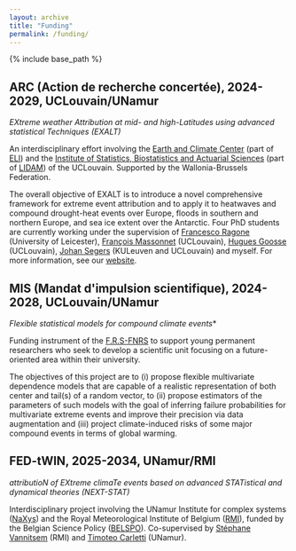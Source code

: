 ```yaml
---
layout: archive
title: "Funding"
permalink: /funding/
---
```



{% include base_path %}

## ARC (Action de recherche concertée), 2024-2029, UCLouvain/UNamur

*EXtreme weather Attribution at mid- and high-Latitudes using advanced statistical Techniques (EXALT)*

An interdisciplinary effort involving the [Earth and Climate Center](https://www.uclouvain.be/en/research-institutes/eli/earth-and-climate-elic) (part of [ELI](https://www.uclouvain.be/en/research-institutes/eli)) and the [Institute of Statistics, Biostatistics and Actuarial Sciences](https://www.uclouvain.be/en/research-institutes/lidam/isba) (part of [LIDAM](https://www.uclouvain.be/en/research-institutes/lidam)) of the UCLouvain. Supported by the Wallonia-Brussels Federation. 

The overall objective of EXALT is to introduce a novel comprehensive framework for extreme event attribution and to apply it to heatwaves and compound drought-heat events over Europe, floods in southern and northern Europe, and sea ice extent over the Antarctic. Four PhD students are currently working under the supervision of [Francesco Ragone](https://www.meteo.be/en/team/francesco-ragone) (University of Leicester), [François Massonnet](https://scholar.google.com/citations?user=aIAH9ooAAAAJ&hl=en) (UCLouvain), [Hugues Goosse](https://www.elic.ucl.ac.be/index.php?id=78) (UCLouvain), [Johan Segers](https://perso.uclouvain.be/johan.segers/) (KULeuven and UCLouvain) and myself. For more information, see our [website](https://exalt-project.github.io/).

## MIS (Mandat d'impulsion scientifique), 2024-2028, UCLouvain/UNamur

*Flexible statistical models for compound climate events**

Funding instrument of the [F.R.S-FNRS](https://www.frs-fnrs.be/en/) to support young permanent researchers who seek to develop a scientific unit focusing on a future-oriented area within their university.

The objectives of this project are to (i) propose flexible multivariate dependence models that are capable of a
realistic representation of both center and tail(s) of a random vector, to (ii) propose estimators of the
parameters of such models with the goal of inferring failure probabilities for multivariate extreme events and
improve their precision via data augmentation and (iii) project climate-induced risks of some major compound
events in terms of global warming.

## FED-tWIN, 2025-2034, UNamur/RMI

*attributioN of EXtreme climaTe events based on advanced STATistical and dynamical theories (NEXT-STAT)*

Interdisciplinary project involving the UNamur Institute for complex systems ([NaXys](https://www.naxys.be/)) and the Royal Meteorological Institute of Belgium ([RMI](https://www.meteo.be/en/belgium)), funded by the Belgian Science Policy ([BELSPO](https://www.belspo.be/belspo/index_en.stm)). Co-supervised by [Stéphane Vannitsem](https://www.meteo.be/en/belgium) (RMI) and [Timoteo Carletti](https://www.unamur.be/en/profil/tcarlett) (UNamur).

